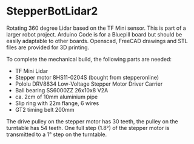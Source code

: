 # StepperBotLidar2

Rotating 360 degree Lidar based on the TF Mini sensor. This is part of a larger robot project. 
Arduino Code is for a Bluepill board but should be easily adaptable to other boards. 
Openscad, FreeCAD drawings and STL files are provided for 3D printing.

To complete the mechanical build, the following parts are needed:
- TF Mini Lidar
- Stepper motor 8HS11-0204S (bought from stepperonline)
- Pololu DRV8834 Low-Voltage Stepper Motor Driver Carrier
- Ball bearing SS6000ZZ 26x10x8 V2A
- ca. 2cm of 10mm aluminium pipe
- Slip ring with 22m flange, 6 wires
- GT2 timing belt 200mm

The drive pulley on the stepper motor has 30 teeth, the pulley on the turntable has 54 teeth. One full step (1.8°) of the stepper motor is transmitted to a 1° step on the turntable.

